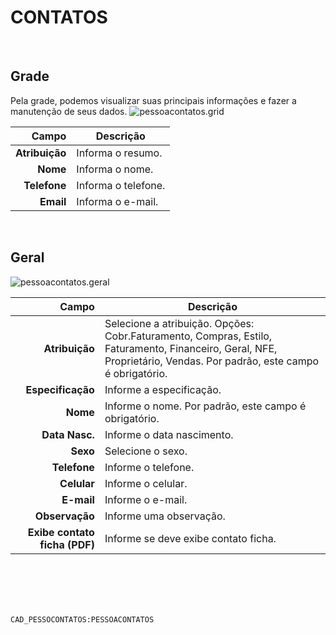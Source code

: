 # CONTATOS
<br>

## Grade
Pela grade, podemos visualizar suas principais informações e fazer a manutenção de seus dados.
![pessoacontatos.grid](https://raw.githubusercontent.com/netforcews/docs-siscom/master/geral/imagens/pessoacontatos.grid.png)

Campo | Descrição
--:|---
**Atribuição** | Informa o resumo.
**Nome** | Informa o nome.
**Telefone** | Informa o telefone.
**Email** | Informa o e-mail.
<br>

## Geral
![pessoacontatos.geral](https://raw.githubusercontent.com/netforcews/docs-siscom/master/geral/imagens/pessoacontatos.geral.png)

Campo | Descrição
--:|---
**Atribuição** | Selecione a atribuição. Opções: Cobr.Faturamento, Compras, Estilo, Faturamento, Financeiro, Geral, NFE, Proprietário, Vendas. Por padrão, este campo é obrigatório.
**Especificação** | Informe a especificação.
**Nome** | Informe o nome. Por padrão, este campo é obrigatório.
**Data Nasc.** | Informe o data nascimento.
**Sexo** | Selecione o sexo.
**Telefone** | Informe o telefone.
**Celular** | Informe o celular.
**E-mail** | Informe o e-mail.
**Observação** | Informe uma observação.
**Exibe contato ficha (PDF)** | Informe se deve exibe contato ficha.
<br>
<br>
<br>
<br>

```CAD_PESSOCONTATOS:PESSOACONTATOS```
